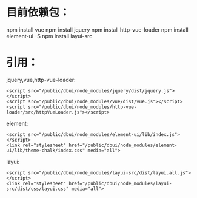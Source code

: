 

# 目前依赖包：
npm install vue
npm install jquery
npm install http-vue-loader
npm install element-ui -S
npm install layui-src   

# 引用：
jquery,vue,http-vue-loader:
``` 
<script src="/public/dbui/node_modules/jquery/dist/jquery.js"></script>
<script src="/public/dbui/node_modules/vue/dist/vue.js"></script>
<script src="/public/dbui/node_modules/http-vue-loader/src/httpVueLoader.js"></script>
```

element:
``` 
<script src="/public/dbui/node_modules/element-ui/lib/index.js"></script>
<link rel="stylesheet" href="/public/dbui/node_modules/element-ui/lib/theme-chalk/index.css" media="all">
```

layui:
``` 
<script src="/public/dbui/node_modules/layui-src/dist/layui.all.js"></script>
<link rel="stylesheet" href="/public/dbui/node_modules/layui-src/dist/css/layui.css" media="all">
```

